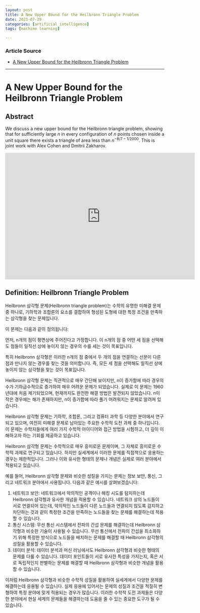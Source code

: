 ```yaml
---
layout: post
title: A New Upper Bound for the Heilbronn Triangle Problem
date: 2023-07-29
categories: [artificial intelligence]
tags: [machine learning]

---
```


### Article Source

* [A New Upper Bound for the Heilbronn Triangle Problem](https://www.youtube.com/watch?v=mkI7EPD1vp8)

---

# A New Upper Bound for the Heilbronn Triangle Problem


## Abstract


We discuss a new upper bound for the Heilbronn triangle problem, showing that for sufficiently
large $n$ in every configuration of $n$ points chosen inside a unit square there exists a triangle
of area less than $n^{-8/7-1/2000}$. This is joint work with Alex Cohen and Dmitrii Zakharov.

<iframe width="600" height="400" src="https://www.youtube.com/embed/Py0RunoF7Hk" title="YouTube video player" frameborder="0" allow="accelerometer; autoplay; clipboard-write; encrypted-media; gyroscope; picture-in-picture; web-share" allowfullscreen></iframe>


## Definition: Heilbronn Triangle Problem

Heilbronn 삼각형 문제(Heilbronn triangle problem)는 수학의 유명한 미해결 문제 중 하나로, 기하학과 조합론의 요소를 결합하여 형성된 도형에 대한 특정 조건을 만족하는 삼각형을 찾는 문제입니다.

이 문제는 다음과 같이 정의됩니다:

먼저, n개의 점이 평면상에 주어진다고 가정합니다. 이 n개의 점 중 어떤 세 점을 선택해도 점들이 일직선 상에 놓이지 않는 경우의 수를 세는 것이 목표입니다.

특히 Heilbronn 삼각형은 이러한 n개의 점 중에서 두 개의 점을 연결하는 선분이 다른 점과 만나지 않는 경우를 찾는 것을 의미합니다. 즉, 모든 세 점을 선택해도 일직선 상에 놓이지 않는 삼각형을 찾는 것이 목표입니다.

Heilbronn 삼각형 문제는 직관적으로 매우 간단해 보이지만, n이 증가함에 따라 경우의 수가 기하급수적으로 증가하여 매우 어려운 문제가 되었습니다. 실제로 이 문제는 1960년대에 처음 제기되었으며, 현재까지도 완전한 해결 방법은 발견되지 않았습니다. n이 작은 경우에는 해가 존재하지만, n이 증가함에 따라 풀기 어려워지는 문제로 알려져 있습니다.

Heilbronn 삼각형 문제는 기하학, 조합론, 그리고 컴퓨터 과학 등 다양한 분야에서 연구되고 있으며, 여전히 미해결 문제로 남아있는 주요한 수학적 도전 과제 중 하나입니다. 이 문제는 수학자들에게 여러 가지 수학적 아이디어와 접근 방법을 시험하고, 더 깊이 이해하고자 하는 기회를 제공하고 있습니다.

Heilbronn 삼각형 문제는 수학적으로 매우 흥미로운 문제이며, 그 자체로 흥미로운 수학적 과제로 연구되고 있습니다. 하지만 실세계에서 이러한 문제를 직접적으로 응용하는 경우는 제한적입니다. 그러나 이와 유사한 형태의 문제나 개념은 실제로 여러 분야에서 적용되고 있습니다.

예를 들어, Heilbronn 삼각형 문제와 비슷한 성질을 가지는 문제는 정보 보안, 통신, 그리고 네트워크 분야에서 사용됩니다. 다음과 같은 예시를 살펴보겠습니다:

1. 네트워크 보안: 네트워크에서 악의적인 공격이나 해킹 시도를 탐지하는데 Heilbronn 삼각형과 유사한 개념을 적용할 수 있습니다. 네트워크 상의 노드들이 서로 연결되어 있는데, 악의적인 노드들이 다른 노드들과 연결되지 않도록 감지하고 차단하는 것과 같이 특정한 조건을 만족하는 노드들을 찾는 문제를 해결하는데 적용할 수 있습니다.
2. 통신 시스템: 무선 통신 시스템에서 전파의 간섭 문제를 해결하는데 Heilbronn 삼각형과 비슷한 기술이 사용될 수 있습니다. 무선 통신에서 전파의 간섭을 최소화하기 위해 특정한 방식으로 노드들을 배치하는 문제를 해결할 때 Heilbronn 삼각형의 성질을 활용할 수 있습니다.
3. 데이터 분석: 데이터 분석과 머신 러닝에서도 Heilbronn 삼각형과 비슷한 형태의 문제를 다룰 수 있습니다. 데이터 포인트들이 서로 유사한 특성을 가지는지, 혹은 서로 독립적인지 판별하는 문제를 해결할 때 Heilbronn 삼각형과 비슷한 개념을 활용할 수 있습니다.

이처럼 Heilbronn 삼각형과 비슷한 수학적 성질을 활용하여 실세계에서 다양한 문제를 해결하는데 응용될 수 있습니다. 실제 응용에 있어서는 문제의 성질과 조건을 적절히 변형하여 특정 분야에 맞게 적용되는 경우가 많습니다. 이러한 수학적 도전 과제들은 다양한 분야에서 현실 세계의 문제들을 해결하는데 도움을 줄 수 있는 중요한 도구가 될 수 있습니다.